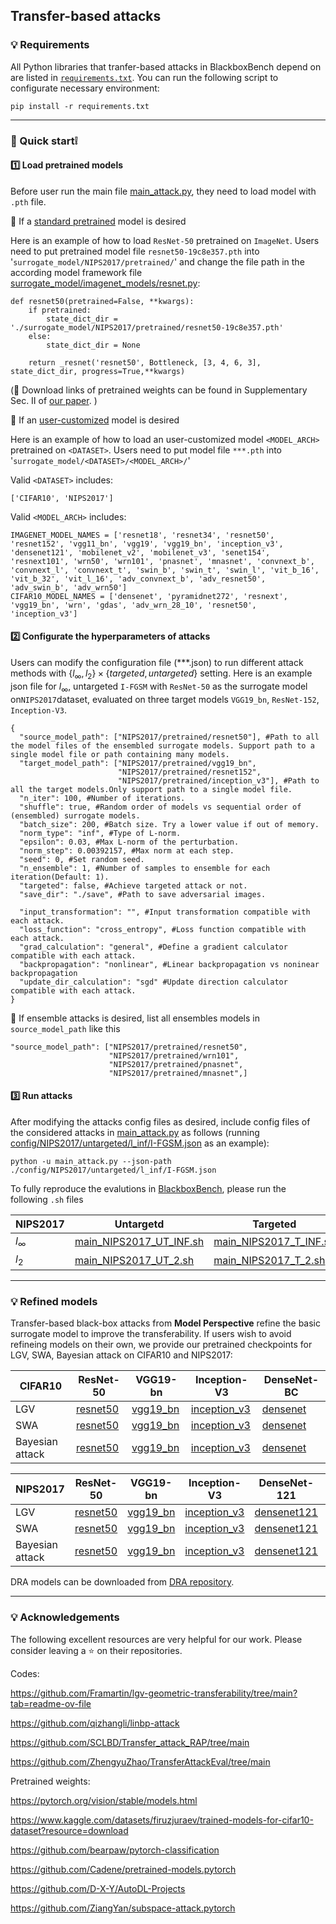## Transfer-based attacks

### 💡 Requirements

All Python libraries that tranfer-based attacks in BlackboxBench depend on are listed in [`requirements.txt`](requirements.txt). You can run the following script to configurate necessary environment:

```
pip install -r requirements.txt
```

------

### 🤩 Quick start❕

#### 1️⃣ Load pretrained models

Before user run the main file [main_attack.py](main_attack.py), they need to load model with `.pth` file. 

📍 If a <u>standard pretrained</u> model is desired 

Here is an example of how to load `ResNet-50` pretrained on `ImageNet`. Users need to put pretrained model file `resnet50-19c8e357.pth` into '`surrogate_model/NIPS2017/pretrained/`' and change the file path in the according model framework file [surrogate_model/imagenet_models/resnet.py](surrogate_model/imagenet_models/resnet.py): 

```
def resnet50(pretrained=False, **kwargs):
    if pretrained:
        state_dict_dir = './surrogate_model/NIPS2017/pretrained/resnet50-19c8e357.pth'
    else:
        state_dict_dir = None

    return _resnet('resnet50', Bottleneck, [3, 4, 6, 3], state_dict_dir, progress=True,**kwargs)
```

(🔗 Download links of pretrained weights can be found in Supplementary Sec. II of [our paper](https://arxiv.org/abs/2312.16979). )

📍 If an <u>user-customized</u> model is desired

Here is an example of how to load an user-customized model `<MODEL_ARCH>` pretrained on `<DATASET>`. Users need to put model file `***.pth` into '`surrogate_model/<DATASET>/<MODEL_ARCH>/`'

Valid `<DATASET>` includes: 

```
['CIFAR10', 'NIPS2017']
```

Valid `<MODEL_ARCH>` includes: 

```
IMAGENET_MODEL_NAMES = ['resnet18', 'resnet34', 'resnet50', 'resnet152', 'vgg11_bn', 'vgg19', 'vgg19_bn', 'inception_v3', 'densenet121', 'mobilenet_v2', 'mobilenet_v3', 'senet154', 'resnext101', 'wrn50', 'wrn101', 'pnasnet', 'mnasnet', 'convnext_b', 'convnext_l', 'convnext_t', 'swin_b', 'swin_t', 'swin_l', 'vit_b_16', 'vit_b_32', 'vit_l_16', 'adv_convnext_b', 'adv_resnet50', 'adv_swin_b', 'adv_wrn50']
CIFAR10_MODEL_NAMES = ['densenet', 'pyramidnet272', 'resnext', 'vgg19_bn', 'wrn', 'gdas', 'adv_wrn_28_10', 'resnet50', 'inception_v3']
```

#### 2️⃣ Configurate the hyperparameters of attacks

Users can modify the configuration file (***.json) to run different attack methods with   $\{l_\infty, l_2\} \times \{targeted, untargeted\}$ setting. Here is an example json file for $l_\infty$, untargeted `I-FGSM` with `ResNet-50` as the surrogate model on`NIPS2017`dataset, evaluated on three target models `VGG19_bn`, `ResNet-152`, `Inception-V3`.

```
{
  "source_model_path": ["NIPS2017/pretrained/resnet50"], #Path to all the model files of the ensembled surrogate models. Support path to a single model file or path containing many models.
  "target_model_path": ["NIPS2017/pretrained/vgg19_bn",
                        "NIPS2017/pretrained/resnet152",
                        "NIPS2017/pretrained/inception_v3"], #Path to all the target models.Only support path to a single model file.
  "n_iter": 100, #Number of iterations.
  "shuffle": true, #Random order of models vs sequential order of (ensembled) surrogate models.
  "batch_size": 200, #Batch size. Try a lower value if out of memory.
  "norm_type": "inf", #Type of L-norm.
  "epsilon": 0.03, #Max L-norm of the perturbation.
  "norm_step": 0.00392157, #Max norm at each step.
  "seed": 0, #Set random seed.
  "n_ensemble": 1, #Number of samples to ensemble for each iteration(Default: 1).
  "targeted": false, #Achieve targeted attack or not.
  "save_dir": "./save", #Path to save adversarial images.

  "input_transformation": "", #Input transformation compatible with each attack.
  "loss_function": "cross_entropy", #Loss function compatible with each attack.
  "grad_calculation": "general", #Define a gradient calculator compatible with each attack.
  "backpropagation": "nonlinear", #Linear backpropagation vs noninear backpropagation
  "update_dir_calculation": "sgd" #Update direction calculator compatible with each attack.
}
```

📍 If ensemble attacks is desired, list all ensembles models in `source_model_path` like this

```
"source_model_path": ["NIPS2017/pretrained/resnet50",
                      "NIPS2017/pretrained/wrn101",
                      "NIPS2017/pretrained/pnasnet",
                      "NIPS2017/pretrained/mnasnet",]
```

#### 3️⃣ Run attacks

After modifying the attacks config files as desired, include config files of the considered attacks in [main_attack.py](main_attack.py) as follows (running [config/NIPS2017/untargeted/l_inf/I-FGSM.json](config/NIPS2017/untargeted/l_inf/I-FGSM.json) as an example):

```
python -u main_attack.py --json-path ./config/NIPS2017/untargeted/l_inf/I-FGSM.json
```

To fully reproduce the evalutions in [BlackboxBench](https://arxiv.org/abs/2312.16979), please run the following `.sh` files

| NIPS2017   | Untargetd                                             | Targeted                                            |
| ---------- | ----------------------------------------------------- | --------------------------------------------------- |
| $l_\infty$ | [main_NIPS2017_UT_INF.sh](sh/main_NIPS2017_UT_INF.sh) | [main_NIPS2017_T_INF.sh](sh/main_NIPS2017_T_INF.sh) |
| $l_2$      | [main_NIPS2017_UT_2.sh](sh/main_NIPS2017_UT_2.sh)     | [main_NIPS2017_T_2.sh](sh/main_NIPS2017_T_2.sh)     |

------



### 💡 Refined models

Transfer-based black-box attacks from **Model Perspective** refine the basic surrogate model to improve the transferability. If users wish to avoid refineing models on their own, we provide our pretrained checkpoints for LGV, SWA, Bayesian attack on CIFAR10 and NIPS2017:

| CIFAR10         | ResNet-50                                                    | VGG19-bn                                                     | Inception-V3                                                 | DenseNet-BC                                                  |
| --------------- | ------------------------------------------------------------ | ------------------------------------------------------------ | ------------------------------------------------------------ | ------------------------------------------------------------ |
| LGV             | [resnet50](https://cuhko365-my.sharepoint.com/:f:/g/personal/223040254_link_cuhk_edu_cn/El9GtTMpllZAhTVt02F8hikBXQGuP5vwVDtk8P338rYMBg?e=TAqef1) | [vgg19_bn](https://cuhko365-my.sharepoint.com/:f:/g/personal/223040254_link_cuhk_edu_cn/Em_NJJs-2qNPjAsm6CdzOFUBCZPII_RSExgzsz4WBUEO7A?e=eQHoqE) | [inception_v3](https://cuhko365-my.sharepoint.com/:f:/g/personal/223040254_link_cuhk_edu_cn/EqvpMGUOod5GncDS96V9PSIBXK8_xSJ-YIR3f4uaaKj99g?e=WTbDjI) | [densenet](https://cuhko365-my.sharepoint.com/:f:/g/personal/223040254_link_cuhk_edu_cn/EiJ-Il44_g9PtRxeygXhq6MBwboM5HXALuLbsP5Ya-3BlA?e=iledvh) |
| SWA             | [resnet50](https://cuhko365-my.sharepoint.com/:f:/g/personal/223040254_link_cuhk_edu_cn/Etoy6o_-GHpCmUDWqRuETHsBZZGVOwHWOwVRhimxTI5RyQ?e=YX9Qkk) | [vgg19_bn](https://cuhko365-my.sharepoint.com/:f:/g/personal/223040254_link_cuhk_edu_cn/EmkjZ4Sdc-hIgtUErL7KJEgBuagA2XOskLoufUCme4AqNA?e=toxf8g) | [inception_v3](https://cuhko365-my.sharepoint.com/:f:/g/personal/223040254_link_cuhk_edu_cn/EgsVSBX-GypMr7GQZEQ48j8BEGuTkWJalcE7WHd5I_NHWQ?e=po97AM) | [densenet](https://cuhko365-my.sharepoint.com/:f:/g/personal/223040254_link_cuhk_edu_cn/EoMlIGGLlsVAlwvYpmbJ7vwBKomywucWbv--ZKMLfuw9ag?e=600rry) |
| Bayesian attack | [resnet50](https://cuhko365-my.sharepoint.com/:f:/g/personal/223040254_link_cuhk_edu_cn/EpytPgSZUINHp6Pwd66yj4gBdLsQcaw8YyZmjrHdZaanEg?e=bZ3sH3) | [vgg19_bn](https://cuhko365-my.sharepoint.com/:f:/g/personal/223040254_link_cuhk_edu_cn/EvTG68KdyxJOoHtvgnSEupsBiTC40FrIaY-U9eT02arNCQ?e=jh6qAa) | [inception_v3](https://cuhko365-my.sharepoint.com/:f:/g/personal/223040254_link_cuhk_edu_cn/EsSoe_-H-R1NvcyErxGEa0oBFM__Rw12zO6Ean2PDbtvNg?e=NlPK7t) | [densenet](https://cuhko365-my.sharepoint.com/:f:/g/personal/223040254_link_cuhk_edu_cn/El306wGwBWlLkrGrGo2FtP0BFzDfbqOkIbsXHM8B0pQMzA?e=kYtXei) |

| NIPS2017        | ResNet-50                                                    | VGG19-bn                                                     | Inception-V3                                                 | DenseNet-121                                                 | ViT-B/16                                                     |
| --------------- | ------------------------------------------------------------ | ------------------------------------------------------------ | ------------------------------------------------------------ | ------------------------------------------------------------ | ------------------------------------------------------------ |
| LGV             | [resnet50](https://cuhko365-my.sharepoint.com/:f:/g/personal/223040254_link_cuhk_edu_cn/EjNj6HsDfzpPtTSoRF_Id-IByOTeg6PySiG7XanykNUg3Q?e=U1KUxC) | [vgg19_bn](https://cuhko365-my.sharepoint.com/:f:/g/personal/223040254_link_cuhk_edu_cn/ErM0lA5WGSRIgv64X9DNiK4BGHKIDjwMwg8H4E0HlEgpjA?e=9JYzB9) | [inception_v3](https://cuhko365-my.sharepoint.com/:f:/g/personal/223040254_link_cuhk_edu_cn/EsJWohHeku9NnfCuJkOWMKwBu2RQXJ-xLhRpdsSO-_5TcA?e=1TLPVu) | [densenet121](https://cuhko365-my.sharepoint.com/:f:/g/personal/223040254_link_cuhk_edu_cn/EoP5uQKPJh5HhSHMQdo99G4BZvMjJhn7KI2aFzdE52EUfg?e=2OQeEA) | [vit_b_16](https://cuhko365-my.sharepoint.com/:f:/g/personal/223040254_link_cuhk_edu_cn/EkfhpJgXCTFGhncJFJzrysABeUEuta5he5NKZT35CZpKKA?e=k8sEL1) |
| SWA             | [resnet50](https://cuhko365-my.sharepoint.com/:f:/g/personal/223040254_link_cuhk_edu_cn/EmG7e2sDKoZKmDtR3T3aBecBE6yOt8ImXhXCVu7X0ETIoQ?e=8eh2pj) | [vgg19_bn](https://cuhko365-my.sharepoint.com/:f:/g/personal/223040254_link_cuhk_edu_cn/Epgl95VHDNhMtrP19mZU5YoBhawHn3AJ1Q4755femtGplw?e=xnuKbL) | [inception_v3](https://cuhko365-my.sharepoint.com/:f:/g/personal/223040254_link_cuhk_edu_cn/Eqje5nbSr3FBhiLDaneELZIBD1ZXl__n3OJnZ9yi1CdLtA?e=gHa7cp) | [densenet121](https://cuhko365-my.sharepoint.com/:f:/g/personal/223040254_link_cuhk_edu_cn/EkuStCpJdINNg-v-Ur4iR_sBKfKGsXgbja2o0DS1gOUelQ?e=h8Y0XC) | [vit_b_16](https://cuhko365-my.sharepoint.com/:f:/g/personal/223040254_link_cuhk_edu_cn/EneXuvPYdfdMusAPwn3sfeYBr0znmzJELSslfRT0pl7hMw?e=HHkC9J) |
| Bayesian attack | [resnet50](https://cuhko365-my.sharepoint.com/:f:/g/personal/223040254_link_cuhk_edu_cn/ElzIHJ24hxFLhE2sJwm1OokB-dYDn_aVNYlW4NA4bcCJVQ?e=ixXx7I) | [vgg19_bn](https://cuhko365-my.sharepoint.com/:f:/g/personal/223040254_link_cuhk_edu_cn/EgawsIhLoW9Goe71s5aUF40B24L8A5WsNRlIWRL-p8UXzQ?e=dutLl5) | [inception_v3](https://cuhko365-my.sharepoint.com/:f:/g/personal/223040254_link_cuhk_edu_cn/Eo6BaOHTzndNtNJMhnUYW9cB1h38aui8WaUZ4Qu4novGDQ?e=rn3DyF) | [densenet121](https://cuhko365-my.sharepoint.com/:f:/g/personal/223040254_link_cuhk_edu_cn/Eq3dtBJ61atBm9cwt_DHhdwBgzkUTCr746996-s0F958cw?e=JCbdtg) | [vit_b_16](https://cuhko365-my.sharepoint.com/:f:/g/personal/223040254_link_cuhk_edu_cn/EncCiO8A46RMh7SCJ3wpgToB0TY6C-ida33xCe47rRUKtg?e=kXD1AR) |

DRA models can be downloaded from [DRA repository](https://github.com/alibaba/easyrobust/tree/main/examples/attacks/dra).

------

### 💡 Acknowledgements

The following excellent resources are very helpful for our work. Please consider leaving a ⭐ on their repositories.

Codes:

https://github.com/Framartin/lgv-geometric-transferability/tree/main?tab=readme-ov-file

https://github.com/qizhangli/linbp-attack

https://github.com/SCLBD/Transfer_attack_RAP/tree/main

https://github.com/ZhengyuZhao/TransferAttackEval/tree/main

Pretrained weights:

https://pytorch.org/vision/stable/models.html

https://www.kaggle.com/datasets/firuzjuraev/trained-models-for-cifar10-dataset?resource=download

https://github.com/bearpaw/pytorch-classification

https://github.com/Cadene/pretrained-models.pytorch

https://github.com/D-X-Y/AutoDL-Projects

https://github.com/ZiangYan/subspace-attack.pytorch
